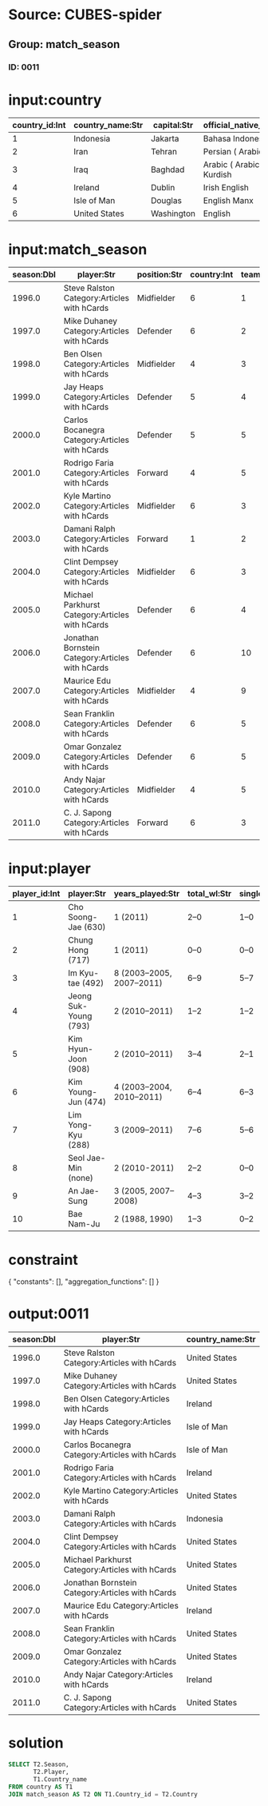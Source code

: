 # Source: CUBES-spider
## Group: match_season
### ID: 0011

# input:country

| country_id:Int | country_name:Str | capital:Str | official_native_language:Str |
|---|---|---|---|
| 1 | Indonesia | Jakarta | Bahasa Indonesia |
| 2 | Iran | Tehran | Persian ( Arabic script ) |
| 3 | Iraq | Baghdad | Arabic ( Arabic script ) Kurdish |
| 4 | Ireland | Dublin | Irish English |
| 5 | Isle of Man | Douglas | English Manx |
| 6 | United States | Washington | English |

# input:match_season

| season:Dbl | player:Str | position:Str | country:Int | team:Int | draft_pick_number:Int | draft_class:Str | college:Str |
|---|---|---|---|---|---|---|---|
| 1996.0 | Steve Ralston Category:Articles with hCards | Midfielder | 6 | 1 | 18 | 1996 MLS College Draft | Florida International |
| 1997.0 | Mike Duhaney Category:Articles with hCards | Defender | 6 | 2 | 87 | 1996 MLS Inaugural Player Draft | UNLV |
| 1998.0 | Ben Olsen Category:Articles with hCards | Midfielder | 4 | 3 | 2 | Project-40 | Virginia |
| 1999.0 | Jay Heaps Category:Articles with hCards | Defender | 5 | 4 | 5 | 1999 MLS College Draft | Duke |
| 2000.0 | Carlos Bocanegra Category:Articles with hCards | Defender | 5 | 5 | 4 | 2000 MLS SuperDraft | UCLA |
| 2001.0 | Rodrigo Faria Category:Articles with hCards | Forward | 4 | 5 | 13 | 2001 MLS SuperDraft | Concordia College |
| 2002.0 | Kyle Martino Category:Articles with hCards | Midfielder | 6 | 3 | 8 | 2002 MLS SuperDraft | Virginia |
| 2003.0 | Damani Ralph Category:Articles with hCards | Forward | 1 | 2 | 18 | 2003 MLS SuperDraft | Connecticut |
| 2004.0 | Clint Dempsey Category:Articles with hCards | Midfielder | 6 | 3 | 8 | 2004 MLS SuperDraft | Furman |
| 2005.0 | Michael Parkhurst Category:Articles with hCards | Defender | 6 | 4 | 9 | 2005 MLS SuperDraft | Wake Forest |
| 2006.0 | Jonathan Bornstein Category:Articles with hCards | Defender | 6 | 10 | 37 | 2006 MLS SuperDraft | UCLA |
| 2007.0 | Maurice Edu Category:Articles with hCards | Midfielder | 4 | 9 | 1 | 2007 MLS SuperDraft | Maryland |
| 2008.0 | Sean Franklin Category:Articles with hCards | Defender | 6 | 5 | 4 | 2008 MLS SuperDraft | Cal State Northridge |
| 2009.0 | Omar Gonzalez Category:Articles with hCards | Defender | 6 | 5 | 3 | 2009 MLS SuperDraft | Maryland |
| 2010.0 | Andy Najar Category:Articles with hCards | Midfielder | 4 | 5 | 6 | D.C. United Academy | none |
| 2011.0 | C. J. Sapong Category:Articles with hCards | Forward | 6 | 3 | 10 | 2011 MLS SuperDraft | James Madison |

# input:player

| player_id:Int | player:Str | years_played:Str | total_wl:Str | singles_wl:Str | doubles_wl:Str | team:Int |
|---|---|---|---|---|---|---|
| 1 | Cho Soong-Jae (630) | 1 (2011) | 2–0 | 1–0 | 1–0 | 1 |
| 2 | Chung Hong (717) | 1 (2011) | 0–0 | 0–0 | 0–0 | 1 |
| 3 | Im Kyu-tae (492) | 8 (2003–2005, 2007–2011) | 6–9 | 5–7 | 1–2 | 1 |
| 4 | Jeong Suk-Young (793) | 2 (2010–2011) | 1–2 | 1–2 | 0–0 | 1 |
| 5 | Kim Hyun-Joon (908) | 2 (2010–2011) | 3–4 | 2–1 | 1–3 | 2 |
| 6 | Kim Young-Jun (474) | 4 (2003–2004, 2010–2011) | 6–4 | 6–3 | 0–1 | 4 |
| 7 | Lim Yong-Kyu (288) | 3 (2009–2011) | 7–6 | 5–6 | 2–0 | 6 |
| 8 | Seol Jae-Min (none) | 2 (2010-2011) | 2–2 | 0–0 | 2–2 | 1 |
| 9 | An Jae-Sung | 3 (2005, 2007–2008) | 4–3 | 3–2 | 1–1 | 1 |
| 10 | Bae Nam-Ju | 2 (1988, 1990) | 1–3 | 0–2 | 1–1 | 8 |

# constraint

{
  "constants": [],
  "aggregation_functions": []
}

# output:0011

| season:Dbl | player:Str | country_name:Str |
|---|---|---|
| 1996.0 | Steve Ralston Category:Articles with hCards | United States |
| 1997.0 | Mike Duhaney Category:Articles with hCards | United States |
| 1998.0 | Ben Olsen Category:Articles with hCards | Ireland |
| 1999.0 | Jay Heaps Category:Articles with hCards | Isle of Man |
| 2000.0 | Carlos Bocanegra Category:Articles with hCards | Isle of Man |
| 2001.0 | Rodrigo Faria Category:Articles with hCards | Ireland |
| 2002.0 | Kyle Martino Category:Articles with hCards | United States |
| 2003.0 | Damani Ralph Category:Articles with hCards | Indonesia |
| 2004.0 | Clint Dempsey Category:Articles with hCards | United States |
| 2005.0 | Michael Parkhurst Category:Articles with hCards | United States |
| 2006.0 | Jonathan Bornstein Category:Articles with hCards | United States |
| 2007.0 | Maurice Edu Category:Articles with hCards | Ireland |
| 2008.0 | Sean Franklin Category:Articles with hCards | United States |
| 2009.0 | Omar Gonzalez Category:Articles with hCards | United States |
| 2010.0 | Andy Najar Category:Articles with hCards | Ireland |
| 2011.0 | C. J. Sapong Category:Articles with hCards | United States |

# solution

```sql
SELECT T2.Season,
       T2.Player,
       T1.Country_name
FROM country AS T1
JOIN match_season AS T2 ON T1.Country_id = T2.Country
```
